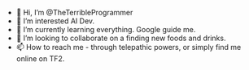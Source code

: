 - 👋 Hi, I’m @TheTerribleProgrammer
- 👀 I’m interested AI Dev.
- 🌱 I’m currently learning everything. Google guide me.
- 💞️ I’m looking to collaborate on a finding new foods and drinks.
- 📫 How to reach me - through telepathic powers, or simply find me online on TF2. 

<!---
TheTerribleProgrammer/TheTerribleProgrammer is a ✨ special ✨ repository because its `README.md` (this file) appears on your GitHub profile.
You can click the Preview link to take a look at your changes.
I'm going to just add one tiny thing to this. 

I'm a terrible programmer. Don't collab with me unless you like your code looking like its been put through a meat grinder. 
If it works, it's because of Google. 
--->
